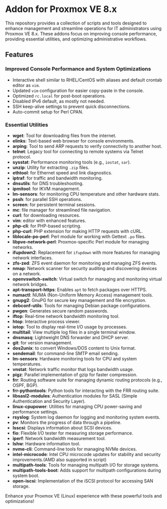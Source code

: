 # Addon for Proxmox VE 8.x

This repository provides a collection of scripts and tools designed to enhance management and streamline operations for IT administrators using Proxmox VE 8.x. These addons focus on improving console performance, providing essential utilities, and optimizing administrative workflows.

## Features

### Improved Console Performance and System Optimizations
- Interactive shell similar to RHEL/CentOS with aliases and default crontab editor as `vim`.
- Updated `vim` configuration for easier copy-paste in the console.
- Optimized `rc.local` for post-boot operations.
- Disabled IPv6 default, as mostly not needed.
- SSH keep-alive settings to prevent quick disconnections.
- Auto-commit setup for Perl CPAN.

### Essential Utilities
- **wget**: Tool for downloading files from the internet.
- **elinks**: Text-based web browser for console environments.
- **arping**: Tool to send ARP requests to verify connectivity to another host.
- **telnet**: Legacy tool for connecting to remote systems via Telnet protocol.
- **sysstat**: Performance monitoring tools (e.g., `iostat`, `sar`).
- **unzip**: Utility for extracting `.zip` files.
- **ethtool**: for Ethernet speed and link diagnostics.
- **iptraf**: for traffic and bandwidth monitoring.
- **dnsutils**: for DNS troubleshooting.
- **ipmitool**: for IKVM management.
- **lm-sensors**: for monitoring CPU temperature and other hardware stats.
- **pssh**: for parallel SSH operations.
- **screen**: for persistent terminal sessions.
- **mc**: file manager for streamlined file navigation.
- **curl**: for downloading resources.
- **vim**: editor with enhanced features.
- **php-cli**: for PHP-based scripting.
- **php-curl**: PHP extension for making HTTP requests with cURL.
- **liblocale-po-perl**: Perl module for working with Gettext `.po` files.
- **libpve-network-perl**: Proxmox-specific Perl module for managing networks.
- **ifupdown2**: Replacement for `ifupdown` with more features for managing network interfaces.
- **zfs-zed**: ZFS event daemon for monitoring and managing ZFS events.
- **nmap**: Network scanner for security auditing and discovering devices on a network.
- **openvswitch-switch**: Virtual switch for managing and monitoring virtual network bridges.
- **apt-transport-https**: Enables `apt` to fetch packages over HTTPS.
- **numactl**: NUMA (Non-Uniform Memory Access) management tools.
- **gnupg2**: GnuPG for secure key management and file encryption.
- **debconf-utils**: Tools for managing Debian package configurations.
- **pwgen**: Generates secure random passwords.
- **iftop**: Real-time network bandwidth monitoring tool.
- **htop**: Interactive process viewer.
- **iotop**: Tool to display real-time I/O usage by processes.
- **multitail**: View multiple log files in a single terminal window.
- **dnsmasq**: Lightweight DNS forwarder and DHCP server.
- **git**: for version management.
- **dos2unix**: to convert Windows/DOS content to Unix format.
- **sendemail**: for command-line SMTP email sending.
- **lm-sensors**: Hardware monitoring tools for CPU and system temperatures.
- **vnstat**: Network traffic monitor that logs bandwidth usage.
- **pigz**: Parallel implementation of gzip for faster compression.
- **frr**: Routing software suite for managing dynamic routing protocols (e.g., OSPF, BGP).
- **frr-pythontools**: Python tools for interacting with the FRR routing suite.
- **libsasl2-modules**: Authentication modules for SASL (Simple Authentication and Security Layer).
- **linux-cpupower**: Utilities for managing CPU power-saving and performance settings.
- **rsyslog**: System log daemon for logging and monitoring system events.
- **pv**: Monitors the progress of data through a pipeline.
- **lsscsi**: Displays information about SCSI devices.
- **fio**: Flexible I/O tester for measuring storage performance.
- **iperf**: Network bandwidth measurement tool.
- **lshw**: Hardware information tool.
- **nvme-cli**: Command-line tools for managing NVMe devices.
- **intel-microcode**: Intel CPU microcode updates for stability and security improvements.(AMD also supported in script)
- **multipath-tools**: Tools for managing multipath I/O for storage systems.
- **multipath-tools-boot**: Adds support for multipath configurations during system boot.
- **open-iscsi**: Implementation of the iSCSI protocol for accessing SAN storage.

Enhance your Proxmox VE (Linux) experience with these powerful tools and optimizations!
